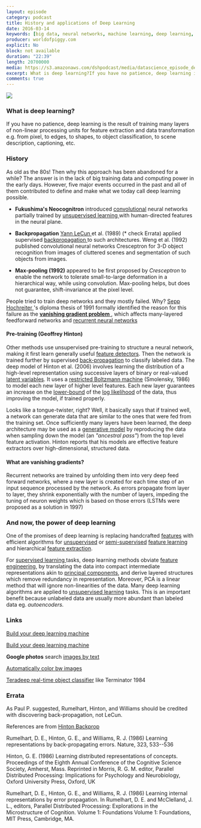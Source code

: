 ```yaml
---
layout: episode
category: podcast
title: History and applications of Deep Learning
date: 2016-03-14
keywords: [big data, neural networks, machine learning, deep learning, AI]
producer: worldofpiggy.com
explicit: No
block: not available
duration: "22:39"
length: 20700000
media: https://s3.amazonaws.com/dshpodcast/media/datascience_episode_deeplearning.mp3
excerpt: What is deep learning?If you have no patience, deep learning is the result of training many layers of non-linear processing units for feature extraction and data transformation e.g. from pixel, to edges, to shapes, to object classification, to scene description, captioning, etc. 
comments: true
---
```



<img src="https://s3.amazonaws.com/dshpodcast/media/cover.jpg" />


### What is deep learning?

If you have no patience, deep learning is the result of training many layers of non-linear processing units for feature extraction and data transformation e.g. from pixel, to edges, to shapes, to object classification, to scene description, captioning, etc. 

### History

As old as the 80s! Then why this approach has been abandoned for a while? 
The answer is in the lack of big training data and computing power in the early days.
However, five major events occurred in the past and all of them contributed to define and make what we today call deep learning possible.

- **Fukushima's Neocognitron** introduced [convolutional](https://en.wikipedia.org/wiki/Convolution) neural networks partially trained by <a href="https://en.wikipedia.org/wiki/Unsupervised_learning"> unsupervised learning </a> with human-directed features in the neural plane.

- **Backpropagation** <a href="https://en.wikipedia.org/wiki/Yann_LeCun"> Yann LeCun </a> et al. (1989) (* check Errata) applied supervised <a href="https://en.wikipedia.org/wiki/Backpropagation"> backpropagation </a> to such architectures. Weng et al. (1992) published convolutional neural networks Cresceptron for 3-D object recognition from images of cluttered scenes and segmentation of such objects from images.

- **Max-pooling (1992)** appeared to be first proposed by <em>Cresceptron</em> to enable the network to tolerate small-to-large deformation in a hierarchical way, while using convolution. Max-pooling helps, but does not guarantee, shift-invariance at the pixel level. 


People tried to train deep networks and they mostly failed. Why? <a href="https://en.wikipedia.org/wiki/Sepp_Hochreiter"> Sepp Hochreiter </a> 's diploma thesis of 1991 formally identified the reason for this failure as the <a href="https://en.wikipedia.org/wiki/Vanishing_gradient_problem"> **vanishing gradient problem** </a>, which affects many-layered feedforward networks and 
<a href="https://en.wikipedia.org/wiki/Recurrent_neural_network"> recurrent neural networks</a>


#### Pre-training (Geoffrey Hinton) 

Other methods use unsupervised pre-training to structure a neural network, making it first learn generally useful 
[feature detectors](https://en.wikipedia.org/wiki/Feature_detection_(computer_vision)).
Then the network is trained further by supervised [back-propagation](https://en.wikipedia.org/wiki/Back-propagation) to classify labeled data. 
The deep model of Hinton et al. (2006) involves learning the distribution of a high-level representation using successive layers of binary or real-valued 
<a href="https://en.wikipedia.org/wiki/Latent_variable">latent variables</a>. 
It uses a <a href="https://en.wikipedia.org/wiki/Restricted_Boltzmann_machine">restricted Boltzmann machine</a> (Smolensky, 1986) to model each new layer of higher level features. 
Each new layer guarantees an increase on the <a href="https://en.wikipedia.org/wiki/Lower_bound">lower-bound</a> of the <a href="https://en.wikipedia.org/wiki/Log_likelihood">
log likelihood</a> of the data, thus improving the model, if trained properly.

Looks like a tongue-twister, right? Well, it basically says that if trained well, a network can generate data that are similar to the ones that were fed from the training set. 
Once sufficiently many layers have been learned, the deep architecture may be used as a <a href="https://en.wikipedia.org/wiki/Generative_model"> generative model</a> by 
reproducing the data when sampling down the model (an <em>"ancestral pass"</em>) from the top level feature activation. Hinton reports that his models are effective feature 
extractors over high-dimensional, structured data.



#### What are vanishing gradients?
Recurrent networks are trained by unfolding them into very deep feed forward networks, where a new layer is created for each time step of an input sequence processed by the network. 
As errors propagate from layer to layer, they shrink exponentially with the number of layers, impeding the tuning of neuron weights which is based on those errors (LSTMs were 
proposed as a solution in 1997)




### And now, the power of deep learning

One of the promises of deep learning is replacing handcrafted <a href="https://en.wikipedia.org/wiki/Feature_(machine_learning)">features</a> with efficient algorithms for 
<a href="https://en.wikipedia.org/wiki/Unsupervised_learning">unsupervised</a> or <a href="https://en.wikipedia.org/wiki/Semi-supervised_learning">semi-supervised</a> 
<a href="https://en.wikipedia.org/wiki/Feature_learning">feature learning</a> and hierarchical <a href="https://en.wikipedia.org/wiki/Feature_extraction">feature extraction</a>.

For <a href="https://en.wikipedia.org/wiki/Supervised_learning"> supervised learning </a> tasks, deep learning methods obviate 
<a href="https://en.wikipedia.org/wiki/Feature_engineering">feature engineering</a>, by translating the data into compact intermediate representations akin to 
<a href="https://en.wikipedia.org/wiki/Principal_Component_Analysis">principal components</a>, and derive layered structures which remove redundancy in representation. 
Moreover, PCA is a linear method that will ignore non-linearities of the data. Many deep learning algorithms are applied to 
<a href="https://en.wikipedia.org/wiki/Unsupervised_learning">unsupervised learning</a> tasks. 
This is an important benefit because unlabeled data are usually more abundant than labeled data eg. <em>autoencoders.</em>


### Links

[Build your deep learning machine](http://timdettmers.com/2015/03/09/deep-learning-hardware-guide)


[Build your deep learning machine](http://graphific.github.io/posts/building-a-deep-learning-dream-machine) 

**Google photos** search [images by text](http://gizmodo.com/google-photos-hands-on-so-good-im-creeped-out-1707566376)

[Automatically color bw images](http://tinyclouds.org/colorize)

[Teradeep real-time object classifier](https://www.youtube.com/watch?v=_wXHR-lad-Q) like Terminator 1984




### Errata

As Paul P. suggested, Rumelhart, Hinton, and Williams should be credited with discovering back-propagation, not LeCun.

References are from [Hinton Backprop](https://www.cs.toronto.edu/~hinton/backprop.html) 

Rumelhart, D. E., Hinton, G. E., and Williams, R. J. (1986) Learning representations by back-propagating errors. Nature, 323, 533--536


Hinton, G. E. (1986) Learning distributed representations of concepts. Proceedings of the Eighth Annual Conference of the Cognitive Science Society, Amherst, Mass. Reprinted in Morris, R. G. M. editor, Parallel Distributed Processing: Implications for Psychology and Neurobiology, Oxford University Press, Oxford, UK


Rumelhart, D. E., Hinton, G. E., and Williams, R. J. (1986) Learning internal representations by error propagation.
In Rumelhart, D. E. and McClelland, J. L., editors, Parallel Distributed Processing: Explorations in the Microstructure of Cognition. Volume 1: Foundations Volume 1: Foundations, MIT Press, Cambridge, MA.


